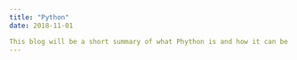 ```yaml
---
title: "Python"
date: 2018-11-01

This blog will be a short summary of what Phython is and how it can be used. 
---
```

